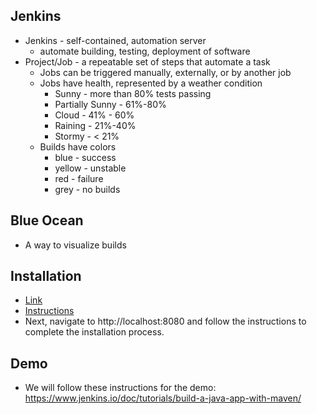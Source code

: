 ## Jenkins
- Jenkins - self-contained, automation server
    - automate building, testing, deployment of software
- Project/Job - a repeatable set of steps that automate a task
    - Jobs can be triggered manually, externally, or by another job
    - Jobs have health, represented by a weather condition
        - Sunny - more than 80% tests passing
        - Partially Sunny - 61%-80%
        - Cloud - 41% - 60%
        - Raining - 21%-40%
        - Stormy - < 21%
    - Builds have colors
        - blue - success
        - yellow - unstable
        - red - failure
        - grey - no builds

## Blue Ocean
- A way to visualize builds

## Installation
- [Link](https://www.jenkins.io/download/#downloading-jenkins)
- [Instructions](https://www.jenkins.io/doc/book/installing/windows/)
- Next, navigate to http://localhost:8080 and follow the instructions to complete the installation process.

## Demo
- We will follow these instructions for the demo: https://www.jenkins.io/doc/tutorials/build-a-java-app-with-maven/
